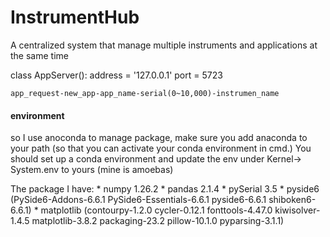 # InstrumentHub
A centralized system that manage multiple instruments and applications at the same time


class AppServer():
    address = '127.0.0.1'
    port = 5723

    app_request-new_app-app_name-serial(0~10,000)-instrumen_name

#### environment ####
so I use anoconda to manage package, make sure you add anaconda to your path (so that you can activate your conda environment in cmd.) You should set up a conda environment and update the env under Kernel-> System.env to yours (mine is amoebas)

The package I have:
    * numpy 1.26.2
    * pandas 2.1.4
    * pySerial 3.5
    * pyside6 (PySide6-Addons-6.6.1 PySide6-Essentials-6.6.1 pyside6-6.6.1 shiboken6-6.6.1)
    * matplotlib (contourpy-1.2.0 cycler-0.12.1 fonttools-4.47.0 kiwisolver-1.4.5 
    matplotlib-3.8.2 packaging-23.2 pillow-10.1.0 pyparsing-3.1.1)
    


